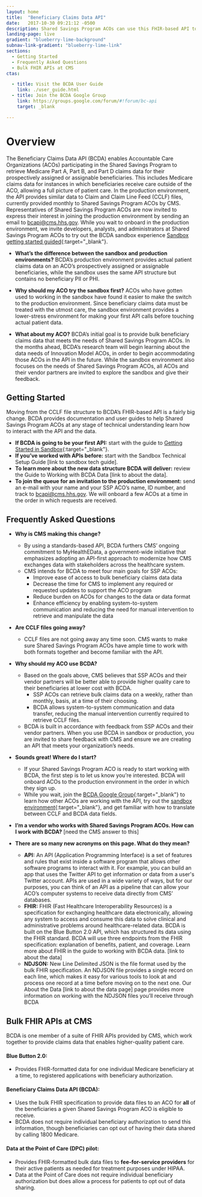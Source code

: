 ```yaml
---
layout: home
title:  "Beneficiary Claims Data API"
date:   2017-10-30 09:21:12 -0500
description: Shared Savings Program ACOs can use this FHIR-based API to retrieve bulk Medicare claims data related to their assignable or prospectively assigned beneficiaries.
landing-page: live
gradient: "blueberry-lime-background"
subnav-link-gradient: "blueberry-lime-link"
sections:
  - Getting Started
  - Frequently Asked Questions
  - Bulk FHIR APIs at CMS
ctas:

  - title: Visit the BCDA User Guide
    link: ./user_guide.html
  - title: Join the BCDA Google Group
    link: https://groups.google.com/forum/#!forum/bc-api
    target: _blank

---
```



# Overview

  The Beneficiary Claims Data API (BCDA) enables Accountable Care Organizations (ACOs) participating in the Shared Savings Program to retrieve Medicare Part A, Part B, and Part D claims data for their prospectively assigned or assignable beneficiaries. This includes Medicare claims data for instances in which beneficiaries receive care outside of the ACO, allowing a full picture of patient care. In the production environment, the API provides similar data to Claim and Claim Line Feed (CCLF) files, currently provided monthly to Shared Savings Program ACOs by CMS.
  Representatives of Shared Savings Program ACOs are now invited to express their interest in joining the production environment by sending an email to bcapi@cms.hhs.gov. While you wait to onboard in the production environment, we invite developers, analysts, and administrators at Shared Savings Program ACOs to try out the BCDA sandbox experience [Sandbox getting started guided](https://sandbox.bcda.cms.gov){:target="_blank"}.
  
   * **What’s the difference between the sandbox and production environments?** BCDA’s production environment provides actual patient claims data on an ACO’s prospectively assigned or assignable beneficiaries, while the sandbox uses the same API structure but contains no beneficiary PII or PHI.
   
   * **Why should my ACO try the sandbox first?** ACOs who have gotten used to working in the sandbox have found it easier to make the switch to the production environment. Since beneficiary claims data must be treated with the utmost care, the sandbox environment provides a lower-stress environment for making your first API calls before touching actual patient data.
   
   * **What about my ACO?** BCDA’s initial goal is to provide bulk beneficiary claims data that meets the needs of Shared Savings Program ACOs. In the months ahead, BCDA’s research team will begin learning about the data needs of Innovation Model ACOs, in order to begin accommodating those ACOs in the API  in the future. While the sandbox environment also focuses on the needs of Shared Savings Program ACOs, all ACOs and their vendor partners are invited to explore the sandbox and give their feedback.
   
## Getting Started

  Moving from the CCLF file structure to BCDA’s FHIR-based API is a fairly big change. BCDA provides documentation and user guides to help Shared Savings Program ACOs at any stage of technical understanding learn how to interact with the API and the data.

  * **If BCDA is going to be your first API:** start with the guide to [Getting Started in Sandbox](https://sandbox.bcda.cms.gov){:target="_blank"}.
  * **If you’ve worked with APIs before:** start with the Sandbox Technical Setup Guide [link to sandbox tech guide].
  * **To learn more about the new data structure BCDA will deliver:** review the Guide to Working with BCDA Data [link to about the data].
  * **To join the queue for an invitation to the production environment:** send an e-mail with your name and your SSP ACO’s name, ID number, and track to bcapi@cms.hhs.gov. We will onboard a few ACOs at a time in the order in which requests are received.

## Frequently Asked Questions

  * **Why is CMS making this change?**
    * By using a standards-based API, BCDA furthers CMS’ ongoing commitment to MyHealthEData, a government-wide initiative that emphasizes adopting an API-first approach to modernize how CMS exchanges data with stakeholders across the healthcare system.
    * CMS intends for BCDA to meet four main goals for SSP ACOs:
      * Improve ease of access to bulk beneficiary claims data data
      * Decrease the time for CMS to implement any required or requested updates to support the ACO program
      * Reduce burden on ACOs for changes to the data or data format
      * Enhance efficiency by enabling system-to-system communication and reducing the need for manual intervention to retrieve and manipulate the data
      
  * **Are CCLF files going away?**
    * CCLF files are not going away any time soon. CMS wants to make sure Shared Savings Program ACOs have ample time to work with both formats together and become familiar with the API.
  
  * **Why should my ACO use BCDA?**
    * Based on the goals above, CMS believes that SSP ACOs and their vendor partners will be better able to provide higher quality care to their beneficiaries at lower cost with BCDA.
      * SSP ACOs can retrieve bulk claims data on a weekly, rather than monthly, basis, at a time of their choosing.
      * BCDA allows system-to-system communication and data transfer, reducing the manual intervention currently required to retrieve CCLF files.
    * BCDA is built in accordance with feedback from SSP ACOs and their vendor partners. When you use BCDA in sandbox or production, you are invited to share feedback with CMS and ensure we are creating an API that meets your organization’s needs.
  
  * **Sounds great! Where do I start?** 
    * If your Shared Savings Program ACO is ready to start working with BCDA, the first step is to let us know you’re interested. BCDA will onboard ACOs to the production environment in the order in which they sign up.
    * While you wait, join the [BCDA Google Group](https://groups.google.com/forum/#!forum/bc-api){:target="_blank"} to learn how other ACOs are working with the API, try out the [sandbox environment](https://sandbox.bcda.cms.gov){:target="_blank"}, and get familiar with how to translate between CCLF and BCDA data fields.
   
  * **I’m a vendor who works with Shared Savings Program ACOs. How can I work with BCDA?**
  [need the CMS answer to this]
  
  * **There are so many new acronyms on this page. What do they mean?**
    * **API:** An API (Application Programming Interface) is a set of features and rules that exist inside a software program that allows other software programs to interact with it. For example, you can build an app that uses the Twitter API to get information or data from a user's Twitter account. APIs are used in a wide variety of ways, but for our purposes, you can think of an API as a pipeline that can allow your ACO’s computer systems to receive data directly from CMS’ databases.
    * **FHIR:** FHIR (Fast Healthcare Interoperability Resources) is a specification for exchanging healthcare data electronically, allowing any system to access and consume this data to solve clinical and administrative problems around healthcare-related data. BCDA is built on the Blue Button 2.0 API, which has structured its data using the FHIR standard. BCDA will use three endpoints from the FHIR specification: explanation of benefits, patient, and coverage. Learn more about FHIR in the guide to working with BCDA data. [link to about the data]
    * **NDJSON:** New Line Delimited JSON is the file format used by the bulk FHIR specification. An NDJSON file provides a single record on each line, which makes it easy for various tools to look at and process one record at a time before moving on to the next one. Our About the Data [link to about the data page] page provides more information on working with the NDJSON files you’ll receive through BCDA

## Bulk FHIR APIs at CMS

   BCDA is one member of a suite of FHIR APIs provided by CMS, which work together to provide claims data that enables higher-quality patient care.

#### Blue Button 2.0:
   * Provides FHIR-formatted data for one individual Medicare beneficiary at a time, to registered applications with beneficiary authorization.
   
#### Beneficiary Claims Data API (BCDA):
   * Uses the bulk FHIR specification to provide data files to an ACO for **all** of the beneficiaries a given Shared Savings Program ACO is eligible to receive.
   * BCDA does not require individual beneficiary authorization to send this information, though beneficiaries can opt out of having their data shared by calling 1800 Medicare.
   
#### Data at the Point of Care (DPC) pilot:
   * Provides FHIR-formatted bulk data files to **fee-for-service providers** for their active patients as needed for treatment purposes under HIPAA. 
   * Data at the Point of Care does not require individual beneficiary authorization but does allow a process for patients to opt out of data sharing.